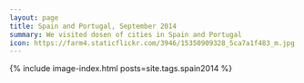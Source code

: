 ```yaml
---
layout: page
title: Spain and Portugal, September 2014
summary: We visited dosen of cities in Spain and Portugal
icon: https://farm4.staticflickr.com/3946/15350909328_5ca7a1f483_m.jpg
---
```

{% include image-index.html posts=site.tags.spain2014 %}
